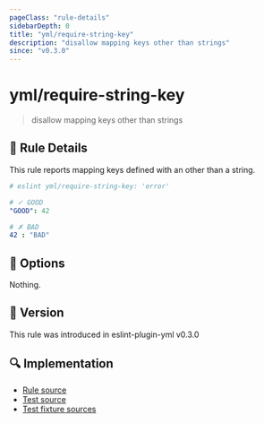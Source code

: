 ```yaml
---
pageClass: "rule-details"
sidebarDepth: 0
title: "yml/require-string-key"
description: "disallow mapping keys other than strings"
since: "v0.3.0"
---
```


# yml/require-string-key

> disallow mapping keys other than strings

## :book: Rule Details

This rule reports mapping keys defined with an other than a string.

<eslint-code-block>

<!-- eslint-skip -->

```yaml
# eslint yml/require-string-key: 'error'

# ✓ GOOD
"GOOD": 42

# ✗ BAD
42 : "BAD"
```

</eslint-code-block>

## :wrench: Options

Nothing.

## :rocket: Version

This rule was introduced in eslint-plugin-yml v0.3.0

## :mag: Implementation

- [Rule source](https://github.com/ota-meshi/eslint-plugin-yml/blob/master/src/rules/require-string-key.ts)
- [Test source](https://github.com/ota-meshi/eslint-plugin-yml/blob/master/tests/src/rules/require-string-key.ts)
- [Test fixture sources](https://github.com/ota-meshi/eslint-plugin-yml/tree/master/tests/fixtures/rules/require-string-key)
